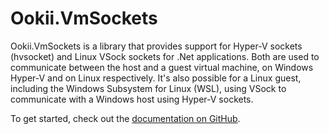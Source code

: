 # Ookii.VmSockets

Ookii.VmSockets is a library that provides support for Hyper-V sockets (hvsocket) and Linux VSock
sockets for .Net applications. Both are used to communicate between the host and a guest virtual
machine, on Windows Hyper-V and on Linux respectively. It's also possible for a Linux guest,
including the Windows Subsystem for Linux (WSL), using VSock to communicate with a Windows host
using Hyper-V sockets.

To get started, check out the [documentation on GitHub](https://github.com/SvenGroot/Ookii.VmSockets).
